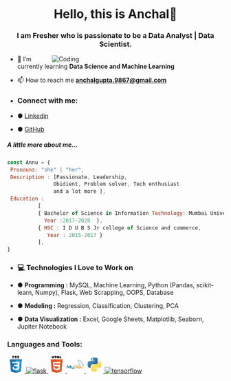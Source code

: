 <h1 align="center">Hello, this is Anchal👋</h1>
<h3 align="center">I am Fresher who is passionate to be a Data Analyst | Data Scientist.</h3>


<img align="right" alt="Coding" width="400" src="https://cdn.dribbble.com/users/2646423/screenshots/5507196/computer.gif">

- 🌱 I’m currently learning **Data Science and Machine Learning**

- 📫 How to reach me **anchalgupta.9867@gmail.com**

- <h3 align="left">Connect with me:</h3>
 
-  ● [Linkedin](https://www.linkedin.com/in/anchal15/ "Anchal Gupta") 
 
-  ● [GitHub](https://github.com/Anchal1508/ "Anchal Gupta") 


##### A little more about me...  

 ```javascript
const Annu = {
  Pronouns: "she" | "her",
  Description : [Passionate, Leadership, 
                Obidient, Problem solver, Tech enthusiast  
                and a lot more ],
  Education : 
           [ 
           { Bachelor of Science in Information Technology: Mumbai University, 
             Year :2017-2020  }, 
           { HSC : I D U B S Jr college of Science and commerce,  
              Year : 2015-2017 } 
           ],
}
```

- <h3 align="left">💻 Technologies I Love to Work on</h3>

- ● **Programming :** MySQL, Machine Learning, Python (Pandas, scikit-learn, 
Numpy), Flask, Web Scrapping, OOPS, Database

- ● **Modeling :** Regression, Classification, Clustering, PCA 

- ● **Data Visualization :** Excel, Google Sheets, Matplotlib, Seaborn, Jupiter
Notebook

<h3 align="left">Languages and Tools:</h3>
<p align="left"> <a href="https://www.w3schools.com/css/" target="_blank"> <img src="https://raw.githubusercontent.com/devicons/devicon/master/icons/css3/css3-original-wordmark.svg" alt="css3" width="40" height="40"/> </a> <a href="https://flask.palletsprojects.com/" target="_blank"> <img src="https://www.vectorlogo.zone/logos/pocoo_flask/pocoo_flask-icon.svg" alt="flask" width="40" height="40"/> </a> <a href="https://www.w3.org/html/" target="_blank"> <img src="https://raw.githubusercontent.com/devicons/devicon/master/icons/html5/html5-original-wordmark.svg" alt="html5" width="40" height="40"/> </a> <a href="https://www.mysql.com/" target="_blank"> <img src="https://raw.githubusercontent.com/devicons/devicon/master/icons/mysql/mysql-original-wordmark.svg" alt="mysql" width="40" height="40"/> </a> <a href="https://www.python.org" target="_blank"> <img src="https://raw.githubusercontent.com/devicons/devicon/master/icons/python/python-original.svg" alt="python" width="40" height="40"/> </a> <a href="https://www.tensorflow.org" target="_blank"> <img src="https://www.vectorlogo.zone/logos/tensorflow/tensorflow-icon.svg" alt="tensorflow" width="40" height="40"/> </a> </p>
